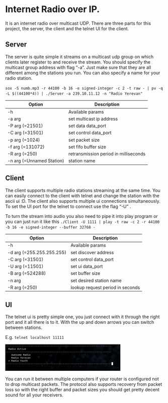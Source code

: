 # Internet Radio over IP.

It is an internet radio over multicast UDP. There are three parts for this project, the server, the client and the telnet UI for the client.

## Server

The server is quite simple it streams on a multicast udp group on which clients later register to and receive the stream. You should specify the multicast group address with flag
“-a”. Just make sure that they are all different among the stations you run.
You can also specify a name for your radio station.

`sox -S numb.mp3 -r 44100 -b 16 -e signed-integer -c 2 -t raw - | pv -q -L $((44100*4)) | ./Server -a 239.10.11.12 -n "Radio Yerevan"`

| Option | Description |
| --- | --- |
|  -h|Available params|
|  -a arg| set multicast ip address |
|  -P arg (=21501) |set data data_port |
|  -C arg (=31501)|set control data_port |
|  -p arg (=1024)|set packet size |
|  -f arg (=131072)|set fifo buffer size |
|  -R arg (=250)|retransmission period in milliseconds |
|  -n arg (=Unnamed Station) |  station name |

## Client

The client supports multiple radio stations streaming at the same time. You can easily connect to the client with telnet and change the station with the ascii ui :D. The client also supports multiple ui connections simultaneously. To set the UI port for the telnet to connect use the flag “-U” .

To turn the stream into audio you also need to pipe it into play program or you can just run it like this
`./Client -U 1111 | play -t raw -c 2 -r 44100 -b 16 -e signed-integer --buffer 32768 -`

| Option | Description |
| --- | --- |
|  -h |                       Available params|
| -d arg (=255.255.255.255) |set discover address|
| -C arg (=31501)           |set control data_port|
| -U arg (=11501)           |set ui data_port|
| -B arg (=524288)          |set buffer size|
| -n arg                    |set desired station name|
| -R arg (=250)             |lookup request period in seconds|



## UI

The telnet ui is pretty simple one, you just connect with it through the right port and it all there is to it.
With the up and down arrows you can switch between stations.


E.g.
`telnet localhost 11111`

![Radio UI](images/RadioUI.png?raw=true)



You can run it between multiple computers if your router is configured not to drop multicast packets. The protocol also supports recovery from packet loss so with the right buffer and packet sizes you should get pretty decent sound for all your receivers.
